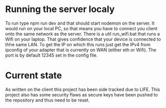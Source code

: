 # Running the server localy

To run type npm run dev and that should start nodemon on the server.
It would run on your local PC, so that means you have to connect you
client onto the same network as the server.
There is a util run_wifi.bat that runs a Wifi on your laptop.
That gives confidence that your device is connected to thhe same LAN.
To get the IP on which this runs just get the IPv4
from ipconfig of your adapter that is currently on WAN (either eth or Wifi).
The port is by default 12345 set in the config file.

# Current state

As written on the client this project has been side tracked due to LIFE. This project also has some security flaws as secure keys have been pushed to the repository and thus need to be reset.

